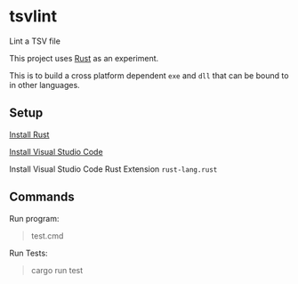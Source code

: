 # tsvlint

Lint a TSV file

This project uses [Rust](https://www.rust-lang.org/) as an experiment.

This is to build a cross platform dependent `exe` and `dll` that can be bound to in other languages.

## Setup

[Install Rust](https://static.rust-lang.org/rustup/dist/x86_64-pc-windows-msvc/rustup-init.exe)

[Install Visual Studio Code](https://code.visualstudio.com/)

Install Visual Studio Code Rust Extension `rust-lang.rust`

## Commands

Run program:

> test.cmd

Run Tests:

> cargo run test
